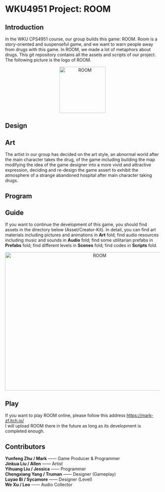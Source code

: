 # WKU4951 Project: ROOM
## Introduction  
In the WKU CPS4951 course, our group builds this game: ROOM. Room is a story-oriented and suspenseful game, and we want to warn people away from drugs 
with this game. In ROOM, we made a lot of metaphors about drugs. This git repository contains all the assets and scripts of our project.
The following picture is the logo of ROOM.  
<div align=center><img src="https://user-images.githubusercontent.com/61057370/160802261-e36150c2-5186-4433-a415-c159427c475d.jpg" width="150" height="150" alt="ROOM"/></div>
  
## Design

## Art
The artist in our group has decided on the art style, an abnormal world after the main character takes the drug, of the game including building the map modifying the idea of the game designer into a more vivid and attractive expression, deciding and re-design the game assert to exhibit the atmosphere of a strange abandoned hospital after main character taking drugs.   

## Program

## Guide  
If you want to continue the development of this game, you should find assets in the directory below (Asset/Creator-Kit). In detail, you can find art materials including pictures and animations in **Art** fold; find audio resources including music and sounds in **Audio** fold; find some utilitarian prefabs in **Prefabs** fold; find different levels in **Scenes** fold; find codes in **Scripts** fold.  
<div align=center><img src="https://user-images.githubusercontent.com/61057370/160852793-2e076dbf-1c21-4a0c-985b-0bc55165268f.png" width="600" height="450" alt="ROOM"/></div>

## Play 
If you want to play ROOM online, please follow this address https://mark-zf.itch.io/  
I will upload ROOM there in the future as long as its development is completed enough. 

## Contributors  
**Yunfeng Zhu / Mark** —— Game Producer & Programmer  
**Jinkua Liu / Allen** —— Artist  
**Yihuang Liu / Jessica** —— Programmer  
**Chengxiang Yang / Truman** —— Designer (Gameplay)  
**Luyao Bi / Sycamore** —— Designer (Level)  
**We Xu / Leo** —— Audio Collector  
